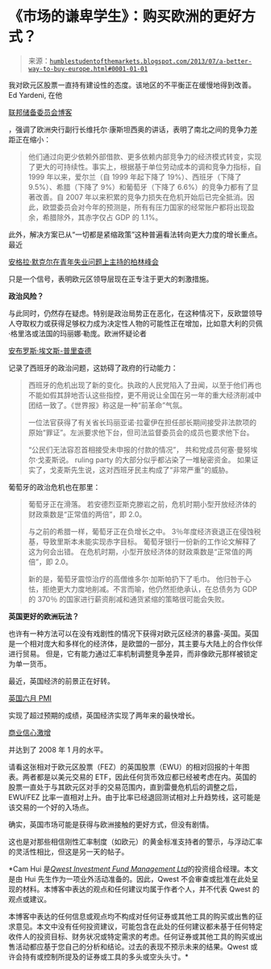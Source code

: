 <!--yml

类别：未分类

日期：2024-05-18 03:51:27

-->

# 《市场的谦卑学生》：购买欧洲的更好方式？

> 来源：[`humblestudentofthemarkets.blogspot.com/2013/07/a-better-way-to-buy-europe.html#0001-01-01`](https://humblestudentofthemarkets.blogspot.com/2013/07/a-better-way-to-buy-europe.html#0001-01-01)

我对欧元区股票一直持有建设性的态度。该地区的不平衡正在缓慢地得到改善。Ed Yardeni, 在他

[联邦储备委员会博客](http://fedblog.yardeni.com/2013/07/ecb-veep-europe-addressing-structural.html)

，强调了欧洲央行副行长维托尔·康斯坦西奥的讲话，表明了南北之间的竞争力差距正在缩小：

> 他们通过向更少依赖外部借款、更多依赖内部竞争力的经济模式转变，实现了更大的可持续性。事实上，根据基于单位劳动成本的调和竞争力指标，自 1999 年以来，爱尔兰（自 1999 年起下降了 19%）、西班牙（下降了 9.5%）、希腊（下降了 9%）和葡萄牙（下降了 6.6%）的竞争力都有了显著改善。自 2007 年以来积累的竞争力损失在危机开始后已完全抵消。因此，欧盟委员会对今年的预测是，所有有压力国家的经常账户都将出现盈余，希腊除外，其赤字仅占 GDP 的 1.1%。

此外，解决方案已从“一切都是紧缩政策”这种普遍看法转向更大力度的增长重点。最近

[安格拉·默克尔在青年失业问题上主持的柏林峰会](http://www.spiegel.de/international/europe/merkel-holds-youth-unemployment-summit-in-berlin-with-eu-leaders-a-909198.html)

只是一个信号，表明欧元区领导层现在正专注于更大的刺激措施。

**政治风险？**

与此同时，仍然存在疑虑。特别是政治局势正在恶化，在这种情况下，反欧盟领导人夺取权力或获得足够权力成为决定性人物的可能性正在增加，比如意大利的贝佩·格里洛或法国的玛丽娜·勒庞。欧洲怀疑论者

[安布罗斯·埃文斯-普里查德](http://www.telegraph.co.uk/finance/comment/ambroseevans_pritchard/10172530/The-wheels-are-coming-off-the-whole-of-southern-Europe.html)

记录了西班牙的政治问题，这妨碍了政府的行动能力：

> 西班牙的危机出现了新的变化。执政的人民党陷入了丑闻，以至于他们再也不能如假其辞地否认这些指控，更不用说让全国在另一年的重大经济削减中团结一致了。《世界报》称这是一种“前革命”气氛。
> 
> 一位法官获得了有关省长玛丽亚诺·拉霍伊在担任部长期间接受非法款项的原始“罪证”。左派要求他下台，但司法监督委员会的成员也要求他下台。
> 
> “公民们无法容忍首相接受未申报的付款的情况”， 共和党成员何塞·曼努埃尔·戈麦斯说。 ruling party 的大部分似乎都沾染了一堆秘密资金。 如果证实了，戈麦斯先生说，这对西班牙民主构成了“非常严重”的威胁。

葡萄牙的政治危机也在那里：

> 葡萄牙正在滑落。 若安德烈亚斯克滕岩之前，危机时期小型开放经济体的财政乘数是“正常值的两倍”，即 2.0。
> 
> 与之前的希腊一样，葡萄牙正在负增长之中。 3％年度经济衰退正在侵蚀税基，导致里斯本未能实现赤字目标。 葡萄牙银行一份新的工作论文解释了这为何会出错。 在危机时期，小型开放经济体的财政乘数是“正常值的两倍”，即 2.0。
> 
> 新的是，葡萄牙震惊治疗的高僧维多尔·加斯帕扔下了毛巾。 他归咎于心怯，拒绝更大力度地削减。不言而喻，他仍然拒绝承认，在总债务为 GDP 的 370％ 的国家进行薪资削减和通货紧缩的策略很可能会失败。

**英国更好的欧洲玩法？**

也许有一种方法可以在没有戏剧性的情况下获得对欧元区经济的暴露-英国。英国是一个相对庞大和多样化的经济体，是欧盟的一部分，其主要与大陆上的合作伙伴进行贸易。 但是，它有能力通过汇率机制调整竞争差异，而非像欧元那样被锁定为单一货币。

最近，英国经济的前景正在好转。

[英国六月 PMI](http://uk.reuters.com/article/2013/07/01/uk-manufacturing-idUKBRE96009220130701)

实现了超过预期的成绩，英国经济实现了两年来的最快增长。

[商业信心激增](http://www.telegraph.co.uk/finance/economics/10178991/Britain-shakes-off-global-gloom-as-business-confidence-surges.html)

并达到了 2008 年 1 月的水平。

请看这张相对于欧元区股票（FEZ）的英国股票（EWU）的相对回报的十年图表。两者都是以美元交易的 ETF，因此任何货币效应都已经被考虑在内。英国的股票一直处于与其欧元区对手的交易范围内，直到雷曼危机后的调整之后，EWU/FEZ 比率一直相对上升。由于比率已经退回测试相对上升趋势线，这可能是该交易的一个好的入场点。

确实，英国市场可能是获得与欧洲接触的更好方式，但没有剧情。

这也是对那些相信刚性汇率制度（如欧元）的黄金标准支持者的警示，与浮动汇率的灵活性相比，但这是另一天的帖子。

*Cam Hui 是[*Qwest Investment Fund Management Ltd*](http://www.qwestfunds.com/)的投资组合经理。本文是由 Hui 先生作为一项业外活动准备的。因此，Qwest 不会审查或批准在此处呈现的材料。本博客中表达的观点和任何建议均属于作者个人，并不代表 Qwest 的观点或建议。

本博客中表达的任何信息或观点均不构成对任何证券或其他工具的购买或出售的征求意见。本文中没有任何投资建议，可能包含在此处的任何建议都未基于任何特定收件人的投资目标、财务状况或特定需求的考虑。任何证券或其他工具的购买或出售活动都应基于您自己的分析和结论。过去的表现不预示未来的结果。Qwest 或许会持有或控制所提及的证券或工具的多头或空头头寸。*
